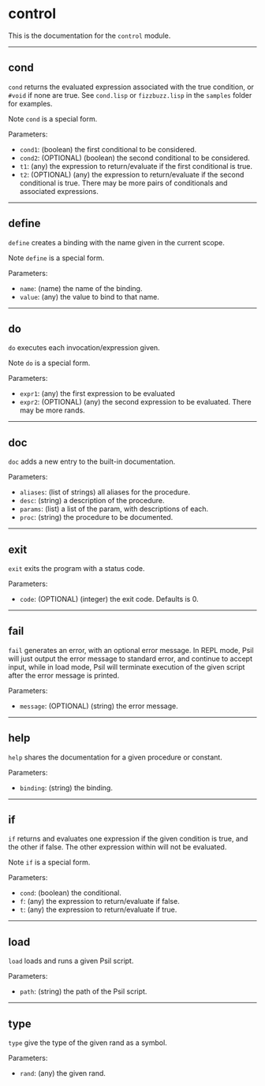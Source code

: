 <!--
NOTE: This documentation is generated automatically!
Rather than editing this file, please update the associated file in stdlib!
Thanks, and have a good day!
-->
# control
This is the documentation for the `control` module.

---
## cond
`cond` returns the evaluated expression associated with the true condition, or `#void` if none are true. See `cond.lisp` or `fizzbuzz.lisp` in the `samples` folder for examples.

Note `cond` is a special form.

Parameters:
* `cond1`: (boolean) the first conditional to be considered.
* `cond2`: (OPTIONAL) (boolean) the second conditional to be considered.
* `t1`: (any) the expression to return/evaluate if the first conditional is true.
* `t2`: (OPTIONAL) (any) the expression to return/evaluate if the second conditional is true. There may be more pairs of conditionals and associated expressions.

---
## define
`define` creates a binding with the name given in the current scope.

Note `define` is a special form.

Parameters:
* `name`: (name) the name of the binding.
* `value`: (any) the value to bind to that name.

---
## do
`do` executes each invocation/expression given.

Note `do` is a special form.

Parameters:
* `expr1`: (any) the first expression to be evaluated
* `expr2`: (OPTIONAL) (any) the second expression to be evaluated. There may be more rands.

---
## doc
`doc` adds a new entry to the built-in documentation.

Parameters:
* `aliases`: (list of strings) all aliases for the procedure.
* `desc`: (string) a description of the procedure.
* `params`: (list) a list of the param, with descriptions of each.
* `proc`: (string) the procedure to be documented.

---
## exit
`exit` exits the program with a status code.

Parameters:
* `code`: (OPTIONAL) (integer) the exit code. Defaults is 0.

---
## fail
`fail` generates an error, with an optional error message. In REPL mode, Psil will just output the error message to standard error, and continue to accept input, while in load mode, Psil will terminate execution of the given script after the error message is printed.

Parameters:
* `message`: (OPTIONAL) (string) the error message.

---
## help
`help` shares the documentation for a given procedure or constant.

Parameters:
* `binding`: (string) the binding.

---
## if
`if` returns and evaluates one expression if the given condition is true, and the other if false. The other expression within will not be evaluated.

Note `if` is a special form.

Parameters:
* `cond`: (boolean) the conditional.
* `f`: (any) the expression to return/evaluate if false.
* `t`: (any) the expression to return/evaluate if true.

---
## load
`load` loads and runs a given Psil script.

Parameters:
* `path`: (string) the path of the Psil script.

---
## type
`type` give the type of the given rand as a symbol.

Parameters:
* `rand`: (any) the given rand.

